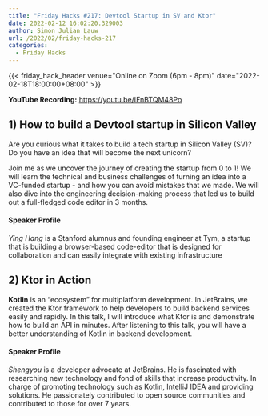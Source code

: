 ```yaml
---
title: "Friday Hacks #217: Devtool Startup in SV and Ktor"
date: 2022-02-12 16:02:20.329003
author: Simon Julian Lauw
url: /2022/02/friday-hacks-217
categories:
  - Friday Hacks
---
```


{{< friday_hack_header
    venue="Online on Zoom (6pm - 8pm)"
    date="2022-02-18T18:00:00+08:00" >}}

**YouTube Recording:** https://youtu.be/IFnBTQM48Po

## 1) How to build a Devtool startup in Silicon Valley

Are you curious what it takes to build a tech startup in Silicon Valley (SV)? Do you have an idea that will become the next unicorn?

Join me as we uncover the journey of creating the startup from 0 to 1! We will learn the technical and business challenges of turning an idea into a VC-funded startup - and how you can avoid mistakes that we made. We will also dive into the engineering decision-making process that led us to build out a full-fledged code editor in 3 months.

#### Speaker Profile

_Ying Hang_ is a Stanford alumnus and founding engineer at Tym, a startup that is building a browser-based code-editor that is designed for collaboration and can easily integrate with existing infrastructure

## 2) Ktor in Action

__Kotlin__ is an “ecosystem” for multiplatform development. In JetBrains, we created the Ktor framework to help developers to build backend services easily and rapidly. In this talk, I will introduce what Ktor is and demonstrate how to build an API in minutes. After listening to this talk, you will have a better understanding of Kotlin in backend development.

#### Speaker Profile

_Shengyou_ is a developer advocate at JetBrains. He is fascinated with researching new technology and fond of skills that increase productivity. In charge of promoting technology such as Kotlin, IntelliJ IDEA and providing solutions. He passionately contributed to open source communities and contributed to those for over 7 years.
